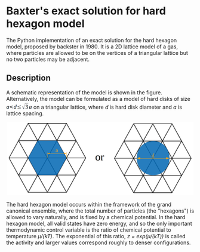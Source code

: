 # Baxter's exact solution for hard hexagon model
The Python implementation of an exact solution for the hard hexagon model, proposed by backster in 1980. It is a 2D lattice model of a gas, where particles are allowed to be on the vertices of a triangular lattice but no two particles may be adjacent.

## Description

A schematic representation of the model is shown in the figure. Alternatively, the model can be formulated as a model of hard disks of size <img src="images/disk_formula.png" height="19" /> on a triangular lattice, where <i>d</i> is hard disk diameter and <i>a</i> is lattice spacing.

<p align="center"><img src="images/hardhex.png" width="500" /></p>

The hard hexagon model occurs within the framework of the grand canonical ensemble, where the total number of particles (the "hexagons") is allowed to vary naturally, and is fixed by a chemical potential. In the hard hexagon model, all valid states have zero energy, and so the only important thermodynamic control variable is the ratio of chemical potential to temperature <i>µ/(kT)</i>. The exponential of this ratio, <i>z = exp(µ/(kT))</i> is called the activity and larger values correspond roughly to denser configurations.
